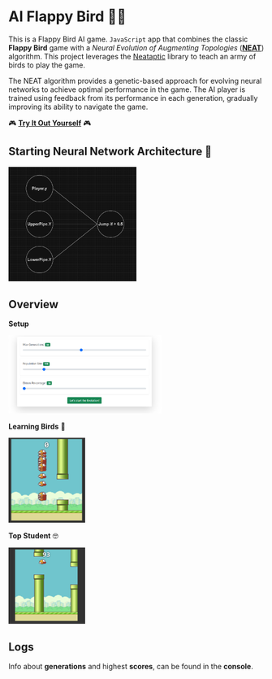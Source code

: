# AI Flappy Bird 🐤🤖
 This is a Flappy Bird AI game. `JavaScript` app that combines the classic __Flappy Bird__ game with a _Neural Evolution of Augmenting Topologies_ ([__NEAT__](https://en.wikipedia.org/wiki/Neuroevolution_of_augmenting_topologies)) algorithm. This project leverages the [Neataptic](https://github.com/wagenaartje/neataptic) library to teach an army of birds to play the game.

 The NEAT algorithm provides a genetic-based approach for evolving neural networks to achieve optimal performance in the game. The AI player is trained using feedback from its performance in each generation, gradually improving its ability to navigate the game.

🎮  [__Try It Out Yourself__](https://fifi000.github.io/AI-Flappy-Bird/) 🎮

 ## Starting Neural Network Architecture 🧠
 <img src="ReadmeImgs/neural_network.png" width="50%" height="50%">

## Overview
__Setup__

<img src="ReadmeImgs/user_setup.png" width="60%" height="60%">

__Learning Birds__ 📗

<img src="ReadmeImgs/learning_1.png" width="30%" height="30%">

__Top Student__ 🤓

<img src="ReadmeImgs/learning_2.png" width="30%" height="30%">

## Logs
Info about __generations__ and highest __scores__, can be found in the __console__.
